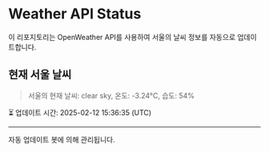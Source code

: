 
# Weather API Status

이 리포지토리는 OpenWeather API를 사용하여 서울의 날씨 정보를 자동으로 업데이트합니다.

## 현재 서울 날씨
> 서울의 현재 날씨: clear sky, 온도: -3.24°C, 습도: 54%

⏳ 업데이트 시간: 2025-02-12 15:36:35 (UTC)

---
자동 업데이트 봇에 의해 관리됩니다.
